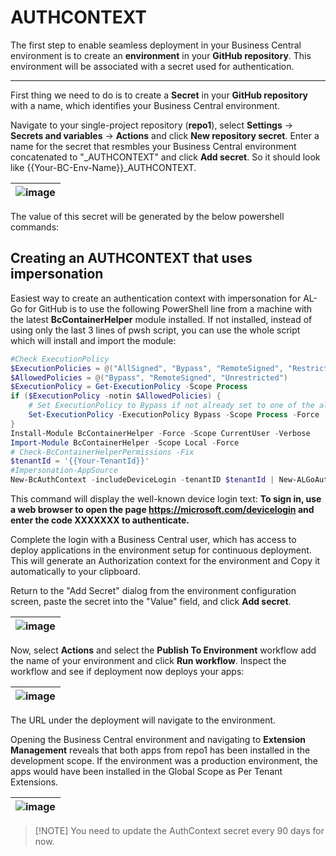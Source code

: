 # AUTHCONTEXT

The first step to enable seamless deployment in your Business Central environment is to create an **environment** in your **GitHub repository**. This environment will be associated with a secret used for authentication.

---
First thing we need to do is to create a **Secret** in your **GitHub repository** with a name, which identifies your Business Central environment.

Navigate to your single-project repository (**repo1**), select **Settings** -> **Secrets and variables** -> **Actions** and click **New repository secret**. Enter a name for the secret that resmbles your Business Central environment concatenated to "_AUTHCONTEXT" and click **Add secret**. So it should look like {{Your-BC-Env-Name}}_AUTHCONTEXT.

| ![image](https://github.com/ciellosinc/Ciellos-BC-git-flow-template/blob/9d6d351e232620e793f7a0daf9b7e325a872a827/.images/NewAuthRepoSecret.png?raw=true) |
|-|

The value of this secret will be generated by the below powershell commands:

## Creating an AUTHCONTEXT that uses impersonation

Easiest way to create an authentication context with impersonation for AL-Go for GitHub is to use the following PowerShell line from a machine with the latest **BcContainerHelper** module installed. If not installed, instead of using only the last 3 lines of pwsh script, you can use the whole script which will install and import the module:

```powershell
#Check ExecutionPolicy
$ExecutionPolicies = @("AllSigned", "Bypass", "RemoteSigned", "Restricted", "Undefined", "Unrestricted")
$AllowedPolicies = @("Bypass", "RemoteSigned", "Unrestricted")
$ExecutionPolicy = Get-ExecutionPolicy -Scope Process
if ($ExecutionPolicy -notin $AllowedPolicies) {
    # Set ExecutionPolicy to Bypass if not already set to one of the allowed policies
    Set-ExecutionPolicy -ExecutionPolicy Bypass -Scope Process -Force
}
Install-Module BcContainerHelper -Force -Scope CurrentUser -Verbose 
Import-Module BcContainerHelper -Scope Local -Force
# Check-BcContainerHelperPermissions -Fix
$tenantId = '{{Your-TenantId}}'
#Impersonation-AppSource
New-BcAuthContext -includeDeviceLogin -tenantID $tenantId | New-ALGoAuthContext | Set-Clipboard
```

This command will display the well-known device login text: **To sign in, use a web browser to open the page https://microsoft.com/devicelogin and enter the code XXXXXXX to authenticate.**

Complete the login with a Business Central user, which has access to deploy applications in the environment setup for continuous deployment. This will generate an Authorization context for the environment and Copy it automatically to your clipboard.

Return to the "Add Secret" dialog from the environment configuration screen, paste the secret into the "Value" field, and click **Add secret**.

| ![image](https://raw.githubusercontent.com/ciellosinc/Ciellos-BC-git-flow-template/9d6d351e232620e793f7a0daf9b7e325a872a827/.images/NewAuthRepoSecret1.png) |
|-|

Now, select **Actions** and select the **Publish To Environment** workflow add the name of your environment and click **Run workflow**. Inspect the workflow and see if deployment now deploys your apps:

| ![image](https://github.com/ciellosinc/Ciellos-BC-git-flow-template/blob/9d6d351e232620e793f7a0daf9b7e325a872a827/.images/PublishToEnv.png?raw=true) |
|-|

The URL under the deployment will navigate to the environment.

Opening the Business Central environment and navigating to **Extension Management** reveals that both apps from repo1 has been installed in the development scope. If the environment was a production environment, the apps would have been installed in the Global Scope as Per Tenant Extensions.

| ![image](https://github.com/microsoft/AL-Go/assets/10775043/40e5f9de-319c-4151-aa31-98a32732bfce) |
|-|

> \[!NOTE\]
> You need to update the AuthContext secret every 90 days for now.
